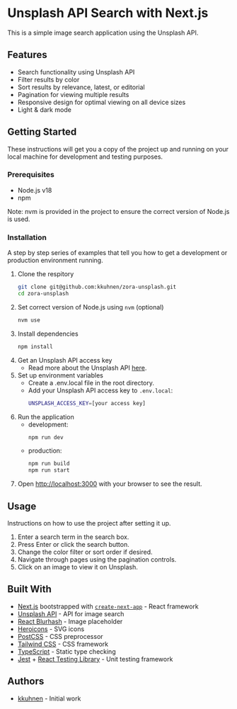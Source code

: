 # Unsplash API Search with Next.js

This is a simple image search application using the Unsplash API.

## Features

- Search functionality using Unsplash API
- Filter results by color
- Sort results by relevance, latest, or editorial
- Pagination for viewing multiple results
- Responsive design for optimal viewing on all device sizes
- Light & dark mode

## Getting Started

These instructions will get you a copy of the project up and running on your local machine for development and testing purposes.

### Prerequisites

- Node.js v18
- npm

Note: nvm is provided in the project to ensure the correct version of Node.js is used.

### Installation

A step by step series of examples that tell you how to get a development or production environment running.

1. Clone the respitory
   ```bash
   git clone git@github.com:kkuhnen/zora-unsplash.git
   cd zora-unsplash
   ```
1. Set correct version of Node.js using `nvm` (optional)
   ```bash
   nvm use
   ```
1. Install dependencies
   ```bash
   npm install
   ```
1. Get an Unsplash API access key
   - Read more about the Unsplash API [here](https://unsplash.com/documentation#getting-started).
1. Set up environment variables
   - Create a .env.local file in the root directory.
   - Add your Unsplash API access key to `.env.local`:
     ```bash
     UNSPLASH_ACCESS_KEY=[your access key]
     ```
1. Run the application
   - development:
     ```bash
     npm run dev
     ```
   - production:
     ```bash
     npm run build
     npm run start
     ```
1. Open [http://localhost:3000](http://localhost:3000) with your browser to see the result.

## Usage

Instructions on how to use the project after setting it up.

1. Enter a search term in the search box.
1. Press Enter or click the search button.
1. Change the color filter or sort order if desired.
1. Navigate through pages using the pagination controls.
1. Click on an image to view it on Unsplash.

## Built With

- [Next.js](https://nextjs.org/) bootstrapped with [`create-next-app`](https://github.com/vercel/next.js/tree/canary/packages/create-next-app) - React framework
- [Unsplash API](https://unsplash.com/developers) - API for image search
- [React Blurhash](https://github.com/woltapp/react-blurhash) - Image placeholder
- [Heroicons](https://heroicons.com/) - SVG icons
- [PostCSS](https://postcss.org/) - CSS preprocessor
- [Tailwind CSS](https://tailwindcss.com/) - CSS framework
- [TypeScript](https://www.typescriptlang.org/) - Static type checking
- [Jest](https://jestjs.io/) + [React Testing Library](https://testing-library.com/docs/react-testing-library/intro/) - Unit testing framework

## Authors

- [kkuhnen](https://github.com/kkuhnen) - Initial work
